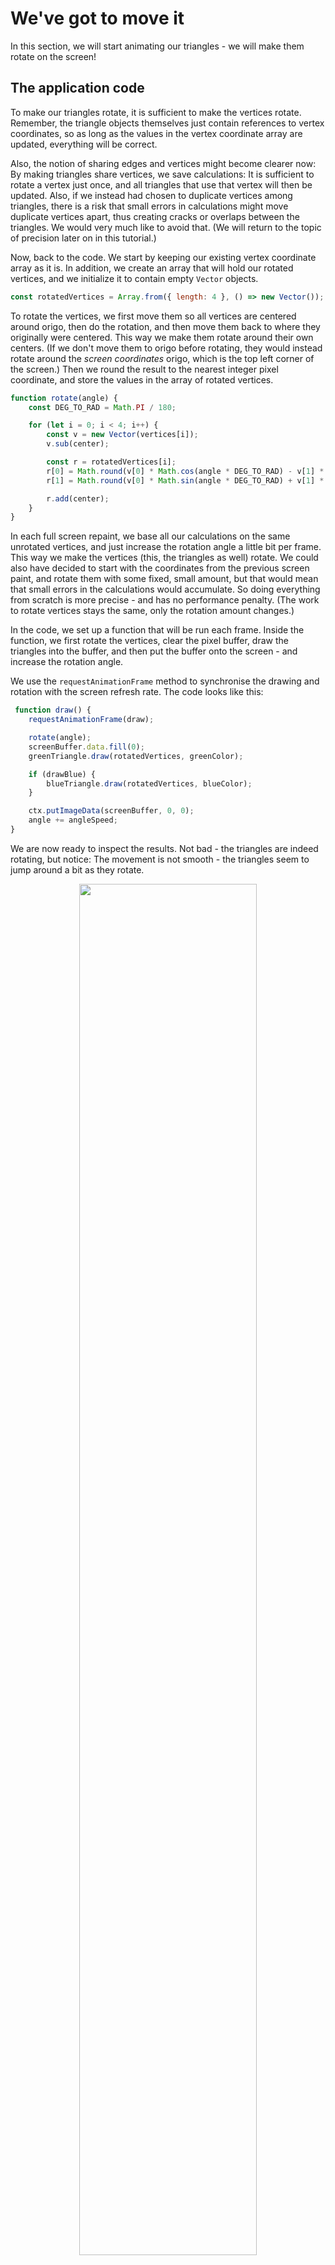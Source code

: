# We've got to move it

In this section, we will start animating our triangles - we will make them rotate on the screen!

## The application code

To make our triangles rotate, it is sufficient to make the vertices rotate. Remember, the triangle objects themselves just contain references to vertex coordinates, so as long as the values in the vertex coordinate array are updated, everything will be correct.

Also, the notion of sharing edges and vertices might become clearer now: By making triangles share vertices, we save calculations: It is sufficient to rotate a vertex just once, and all triangles that use that vertex will then be updated. Also, if we instead had chosen to duplicate vertices among triangles, there is a risk that small errors in calculations might move duplicate vertices apart, thus creating cracks or overlaps between the triangles. We would very much like to avoid that. (We will return to the topic of precision later on in this tutorial.)

Now, back to the code. We start by keeping our existing vertex coordinate array as it is. In addition, we create an array that will hold our rotated vertices, and we initialize it to contain empty `Vector` objects.

```JavaScript
const rotatedVertices = Array.from({ length: 4 }, () => new Vector());
```

To rotate the vertices, we first move them so all vertices are centered around origo, then do the rotation, and then move them back to where they originally were centered. This way we make them rotate around their own centers. (If we don't move them to origo before rotating, they would instead rotate around the _screen coordinates_ origo, which is the top left corner of the screen.) Then we round the result to the nearest integer pixel coordinate, and store the values in the array of rotated vertices.

```JavaScript
function rotate(angle) {
    const DEG_TO_RAD = Math.PI / 180;

    for (let i = 0; i < 4; i++) {
        const v = new Vector(vertices[i]);
        v.sub(center);

        const r = rotatedVertices[i];
        r[0] = Math.round(v[0] * Math.cos(angle * DEG_TO_RAD) - v[1] * Math.sin(angle * DEG_TO_RAD));
        r[1] = Math.round(v[0] * Math.sin(angle * DEG_TO_RAD) + v[1] * Math.cos(angle * DEG_TO_RAD));

        r.add(center);
    }
}
```

In each full screen repaint, we base all our calculations on the same unrotated vertices, and just increase the rotation angle a little bit per frame. This way we make the vertices (this, the triangles as well) rotate. We could also have decided to start with the coordinates from the previous screen paint, and rotate them with some fixed, small amount, but that would mean that small errors in the calculations would accumulate. So doing everything from scratch is more precise - and has no performance penalty. (The work to rotate vertices stays the same, only the rotation amount changes.)

In the code, we set up a function that will be run each frame. Inside the function, we first rotate the vertices, clear the pixel buffer, draw the triangles into the buffer, and then put the buffer onto the screen - and increase the rotation angle.

We use the `requestAnimationFrame` method to synchronise the drawing and rotation with the screen refresh rate. The code looks like this:

```JavaScript
 function draw() {
    requestAnimationFrame(draw);

    rotate(angle);
    screenBuffer.data.fill(0);
    greenTriangle.draw(rotatedVertices, greenColor);

    if (drawBlue) {
        blueTriangle.draw(rotatedVertices, blueColor);
    }

    ctx.putImageData(screenBuffer, 0, 0);
    angle += angleSpeed;
}
```

We are now ready to inspect the results. Not bad - the triangles are indeed rotating, but notice: The movement is not smooth - the triangles seem to jump around a bit as they rotate.

<p align="center">
<img src="../images/5-integer-rotate.png" width="75%">
</p>

This can be improved, check out the [next section](https://github.com/kristoffer-dyrkorn/software-renderer/tree/main/tutorial/6#readme)!
